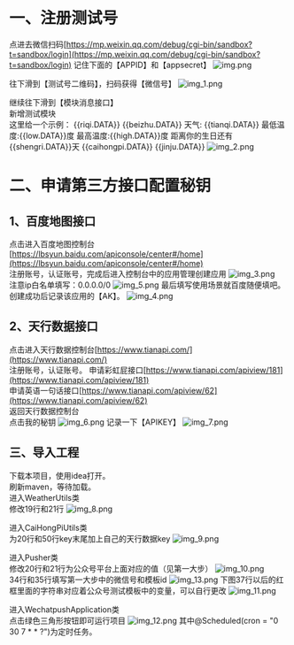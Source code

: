 # 一、注册测试号
点进去微信扫码[https://mp.weixin.qq.com/debug/cgi-bin/sandbox?t=sandbox/login](https://mp.weixin.qq.com/debug/cgi-bin/sandbox?t=sandbox/login)
记住下面的【APPID】和【appsecret】
![img.png](img.png)

往下滑到【测试号二维码】，扫码获得【微信号】
![img_1.png](img_1.png)


继续往下滑到【模块消息接口】  
新增测试模块   
这里给一个示例：	{{riqi.DATA}} {{beizhu.DATA}} 天气: {{tianqi.DATA}} 最低温度:{{low.DATA}}度 最高温度:{{high.DATA}}度 距离你的生日还有{{shengri.DATA}}天 {{caihongpi.DATA}} {{jinju.DATA}}
![img_2.png](img_2.png)

# 二、申请第三方接口配置秘钥
## 1、百度地图接口
点击进入百度地图控制台[https://lbsyun.baidu.com/apiconsole/center#/home](https://lbsyun.baidu.com/apiconsole/center#/home)  
注册账号，认证账号，完成后进入控制台中的应用管理创建应用
![img_3.png](img_3.png)  
注意ip白名单填写：0.0.0.0/0
![img_5.png](img_5.png)
最后填写使用场景就百度随便填吧。
创建成功后记录该应用的【AK】。
![img_4.png](img_4.png)

## 2、天行数据接口
点击进入天行数据控制台[https://www.tianapi.com/](https://www.tianapi.com/)  
注册账号，认证账号。
申请彩虹屁接口[https://www.tianapi.com/apiview/181](https://www.tianapi.com/apiview/181)  
申请英语一句话接口[https://www.tianapi.com/apiview/62](https://www.tianapi.com/apiview/62)  
返回天行数据控制台  
点击我的秘钥
![img_6.png](img_6.png)
记录一下【APIKEY】
![img_7.png](img_7.png)

## 三、导入工程
下载本项目，使用idea打开。  
刷新maven，等待加载。  
进入WeatherUtils类  
修改19行和21行
![img_8.png](img_8.png)

进入CaiHongPiUtils类    
为20行和50行key末尾加上自己的天行数据key
![img_9.png](img_9.png)

进入Pusher类  
修改20行和21行为公众号平台上面对应的值（见第一大步）
![img_10.png](img_10.png)  
34行和35行填写第一大步中的微信号和模板id
![img_13.png](img_13.png)
下图37行以后的红框里面的字符串对应着公众号测试模板中的变量，可以自行更改
![img_11.png](img_11.png)


进入WechatpushApplication类  
点击绿色三角形按钮即可运行项目
![img_12.png](img_12.png)
其中@Scheduled(cron = "0 30 7 * * ?")为定时任务。
